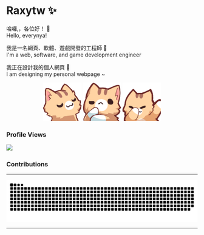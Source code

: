 # Raxytw ✨
哈囉,，各位好！ 👋  
Hello, everynya!

我是一名網頁、軟體、遊戲開發的工程師 📖  
I'm a web, software, and game development engineer

我正在設計我的個人網頁 🔭  
I am designing my personal webpage ~  

<div align="center">
  <img src="./src/Furry-left.png" alt="Furry" width="20%">
  <img src="./src/Furry-center.png" alt="Furry" width="20%">
  <img src="./src/Furry-right.png" alt="Furry" width="20%">
</div>

### Profile Views
![](https://moe-counter.glitch.me/get/@Raxytw.github.readme)

### Contributions

---

<picture>
  <source media="(prefers-color-scheme: dark)" srcset="https://raw.githubusercontent.com/Raxytw/Raxytw/output/github-snake-dark.svg">
  <source media="(prefers-color-scheme: light)" srcset="https://raw.githubusercontent.com/Raxytw/Raxytw/output/github-snake.svg">
  <img alt="github contribution grid snake animation" src="https://raw.githubusercontent.com/Raxytw/Raxytw/output/github-snake.svg">
</picture>

---
